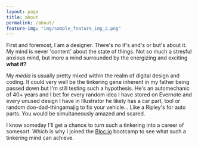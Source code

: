 ```yaml
---
layout: page
title: about
permalink: /about/
feature-img: "img/sample_feature_img_2.png"
---
```


First and foremost, I am a designer. There's no if's and's or but's about it. My mind is never 'content' about the state of things. Not so much a stresful anxious mind, but more a mind surrounded by the energizing and exciting __what if?__

My _media_ is usually pretty mixed within the realm of digital design and coding. It could very well be the tinkering gene inherent in my father being passed down but I'm still testing such a hypothesis. He's an automechanic of 40+ years and I bet for every random idea I have stored on Evernote and every unused design I have in Illustrator he likely has a car part, tool or random doo-dad-thingamajig to fix your vehicle... Like a Ripley's for auto parts. You would be simultaneously amazed and scared.

I know someday I'll get a chance to turn such a tinkering into a career of somesort. Which is why I joined the [Bloc.io](http://www.bloc.io) bootcamp to see what such a tinkering mind can achieve.


